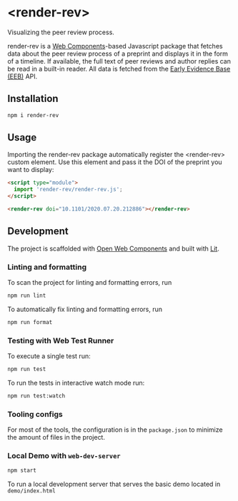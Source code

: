 # \<render-rev>

Visualizing the peer review process.

render-rev is a [Web Components](https://developer.mozilla.org/en-US/docs/Web/Web_Components)-based Javascript package
that fetches data about the peer review process of a preprint and displays it in the form of a timeline.
If available, the full text of peer reviews and author replies can be read in a built-in reader.
All data is fetched from the [Early Evidence Base (EEB)](https://eeb.embo.org/) API.

## Installation

```bash
npm i render-rev
```

## Usage

Importing the render-rev package automatically register the \<render-rev> custom element.
Use this element and pass it the DOI of the preprint you want to display:

```html
<script type="module">
  import 'render-rev/render-rev.js';
</script>

<render-rev doi="10.1101/2020.07.20.212886"></render-rev>
```

## Development

The project is scaffolded with [Open Web Components](https://open-wc.org/) and built with [Lit](https://lit.dev/).

### Linting and formatting

To scan the project for linting and formatting errors, run

```bash
npm run lint
```

To automatically fix linting and formatting errors, run

```bash
npm run format
```

### Testing with Web Test Runner

To execute a single test run:

```bash
npm run test
```

To run the tests in interactive watch mode run:

```bash
npm run test:watch
```


### Tooling configs

For most of the tools, the configuration is in the `package.json` to minimize the amount of files in the project.

### Local Demo with `web-dev-server`

```bash
npm start
```

To run a local development server that serves the basic demo located in `demo/index.html`
